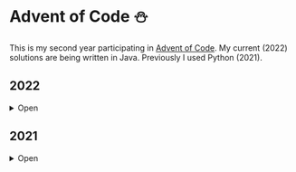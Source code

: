 # Advent of Code ⛄

This is my second year participating in [Advent of Code](https://www.adventofcode.com).
My current (2022) solutions are being written in Java. Previously I used Python (2021).

## 2022
<details><summary>Open</summary>

---
| Day                                                                      | Status |
| ------------------------------------------------------------------------ | :----: |
| [01 - Calorie Counting](https://www.adventofcode.com/2022/day/1)         | ⭐⭐  |
| [02 - Rock Paper Scissors](https://www.adventofcode.com/2022/day/2)      | ⭐⭐  |
| [03 - Rucksack Reorganization](https://www.adventofcode.com/2022/day/3)  | ⭐⭐  |
| [04 - Camp Cleanup](https://www.adventofcode.com/2022/day/4)             | ⭐⭐  |
| [05 - Supply Stacks](https://www.adventofcode.com/2022/day/5)            | ⭐⭐  |
| [06 - Tuning Trouble](https://www.adventofcode.com/2022/day/6)           | ⭐⭐  |
| [07 - No Space Left On Device](https://www.adventofcode.com/2022/day/7)  | ⭐⭐  |


</details>

## 2021
<details><summary>Open</summary>

---
| Day                                                                      | Status |
| ------------------------------------------------------------------------ | :----: |
| [01 - Sonar Sweep](https://www.adventofcode.com/2021/day/1)              | ⭐⭐     |
| [02 - Dive!](https://www.adventofcode.com/2021/day/2)                    | ⭐⭐     |
| [03 - Binary Diagnostic](https://www.adventofcode.com/2021/day/3)        | ⭐⭐     |
| [04 - Giant Squid](https://www.adventofcode.com/2021/day/4)              | ⭐⭐     |
| [05 - Hydrothermal Venture](https://www.adventofcode.com/2021/day/5)     | ⭐⭐     |
| [06 - Lanternfish](https://www.adventofcode.com/2021/day/6)              | ⭐⭐     |
| [07 - The Treachery of Whales](https://www.adventofcode.com/2021/day/7)  | ⭐⭐     |
| [08 - Seven Segment Search](https://www.adventofcode.com/2021/day/8)     | ⭐⭐     |
| [09 - Smoke Basin](https://www.adventofcode.com/2021/day/9)              | ⭐⭐     |
| [10 - Syntax Scoring](https://www.adventofcode.com/2021/day/10)          | ⭐⭐     |
| [11 - Dumbo Octopus](https://www.adventofcode.com/2021/day/11)           | ⭐⭐     |
| [12 - Passage Pathing](https://www.adventofcode.com/2021/day/12)         | ⭐⭐     |
| [13 - Transparent Origami](https://www.adventofcode.com/2021/day/13)     | ⭐⭐     |
| [14 - Extended Polymerization](https://www.adventofcode.com/2021/day/14) | ⭐⭐     |
| [15 - Chiton](https://www.adventofcode.com/2021/day/15)                  | ⭐⭐     |
| [16 - Packet Decoder](https://www.adventofcode.com/2021/day/16)          | ⭐⭐     |
| [17 - Trick Shot](https://www.adventofcode.com/2021/day/17)              | ⭐⭐     |
| [18 - Snailfish](https://www.adventofcode.com/2021/day/18)               | ⭐⭐     |
| [19 - Beacon Scanner](https://www.adventofcode.com/2021/day/19)          | ⭐⭐     |
| [20 - Trench Map](https://www.adventofcode.com/2021/day/20)              |        |
| [21 - Dirac Dice](https://www.adventofcode.com/2021/day/21)              | ⭐⭐     |
| [22 - Reactor Reboot](https://www.adventofcode.com/2021/day/22)          |        |
| [23 - Amphipod](https://www.adventofcode.com/2021/day/23)                |        |
| [24 - Arithmetic Logic Unit](https://www.adventofcode.com/2021/day/24)   | ⭐⭐     |
| [25 - Sea Cucumber](https://www.adventofcode.com/2021/day/25)            | ⭐⭐     |

</details>
